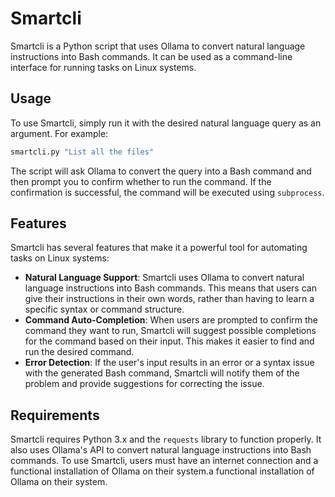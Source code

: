
# Smartcli

Smartcli is a Python script that uses Ollama to convert natural language instructions into Bash commands. It can be used as a command-line interface for running tasks on Linux systems.

## Usage

To use Smartcli, simply run it with the desired natural language query as an argument. For example:
```bash
smartcli.py "List all the files"
```
The script will ask Ollama to convert the query into a Bash command and then prompt you to confirm whether to run the command. If the confirmation is successful, the command will be executed using `subprocess`.

## Features

Smartcli has several features that make it a powerful tool for automating tasks on Linux systems:

* **Natural Language Support**: Smartcli uses Ollama to convert natural language instructions into Bash commands. This means that users can give their instructions in their own words, rather than having to learn a specific syntax or command structure.
* **Command Auto-Completion**: When users are prompted to confirm the command they want to run, Smartcli will suggest possible completions for the command based on their input. This makes it easier to find and run the desired command.
* **Error Detection**: If the user's input results in an error or a syntax issue with the generated Bash command, Smartcli will notify them of the problem and provide suggestions for correcting the issue.

## Requirements

Smartcli requires Python 3.x and the `requests` library to function properly. It also uses Ollama's API to convert natural language instructions into Bash commands. To use Smartcli, users must have an internet connection and a functional installation of Ollama on their system.a functional installation of Ollama on their system.